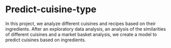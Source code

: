 # Predict-cuisine-type

In this project, we analyze different cuisines and recipes based on their ingredients. 
After an exploratory data analysis, an analysis of the similarities of different cuisines and a market basket analysis, we create a model to predict cuisines based on ingredients.
